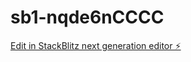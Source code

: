 # sb1-nqde6nCCCC

[Edit in StackBlitz next generation editor ⚡️](https://stackblitz.com/~/github.com/dannybszn/sb1-nqde6nCCCC)